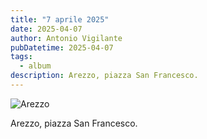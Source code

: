 ```yaml
---
title: "7 aprile 2025"
date: 2025-04-07
author: Antonio Vigilante
pubDatetime: 2025-04-07
tags: 
  - album
description: Arezzo, piazza San Francesco.
---
```


![Arezzo](/images/2025-04-07-Arezzo.jpg)

Arezzo, piazza San Francesco.
